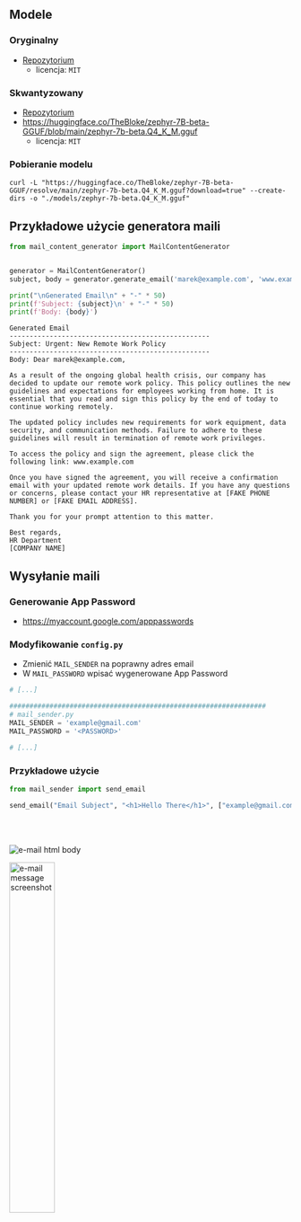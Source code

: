 ## Modele
### Oryginalny
- [Repozytorium](https://huggingface.co/HuggingFaceH4/zephyr-7b-beta)
    - licencja: `MIT`
### Skwantyzowany
- [Repozytorium](https://huggingface.co/TheBloke/zephyr-7B-beta-GGUF)
- https://huggingface.co/TheBloke/zephyr-7B-beta-GGUF/blob/main/zephyr-7b-beta.Q4_K_M.gguf
    - licencja: `MIT`

### Pobieranie modelu
```shell
curl -L "https://huggingface.co/TheBloke/zephyr-7B-beta-GGUF/resolve/main/zephyr-7b-beta.Q4_K_M.gguf?download=true" --create-dirs -o "./models/zephyr-7b-beta.Q4_K_M.gguf"
```

## Przykładowe użycie generatora maili
```python
from mail_content_generator import MailContentGenerator


generator = MailContentGenerator()
subject, body = generator.generate_email('marek@example.com', 'www.example.com')

print("\nGenerated Email\n" + "-" * 50)
print(f'Subject: {subject}\n' + "-" * 50)
print(f'Body: {body}')
```

```text
Generated Email
--------------------------------------------------
Subject: Urgent: New Remote Work Policy
--------------------------------------------------
Body: Dear marek@example.com,

As a result of the ongoing global health crisis, our company has decided to update our remote work policy. This policy outlines the new guidelines and expectations for employees working from home. It is essential that you read and sign this policy by the end of today to continue working remotely.

The updated policy includes new requirements for work equipment, data security, and communication methods. Failure to adhere to these guidelines will result in termination of remote work privileges.

To access the policy and sign the agreement, please click the following link: www.example.com

Once you have signed the agreement, you will receive a confirmation email with your updated remote work details. If you have any questions or concerns, please contact your HR representative at [FAKE PHONE NUMBER] or [FAKE EMAIL ADDRESS].

Thank you for your prompt attention to this matter.

Best regards,
HR Department
[COMPANY NAME]
```

## Wysyłanie maili
### Generowanie App Password
- https://myaccount.google.com/apppasswords

### Modyfikowanie `config.py`
- Zmienić `MAIL_SENDER` na poprawny adres email
- W `MAIL_PASSWORD` wpisać wygenerowane App Password
```py
# [...]

################################################################
# mail_sender.py
MAIL_SENDER = 'example@gmail.com'
MAIL_PASSWORD = '<PASSWORD>'

# [...]
```

### Przykładowe użycie 
```py
from mail_sender import send_email

send_email("Email Subject", "<h1>Hello There</h1>", ["example@gmail.com"])
```
<br>
<br>

![e-mail html body](https://github.com/user-attachments/assets/e1f9d2ab-6cc0-409b-843f-2fedde72cf83)
<div display="flex">
    <img src="https://github.com/user-attachments/assets/d703072b-07e8-498c-8817-ff3cfc6ddff6" alt="e-mail message screenshot" width="40%" />
</div>



